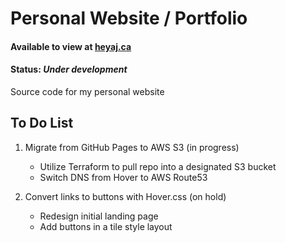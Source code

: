 # Personal Website / Portfolio

#### Available to view at [heyaj.ca](http://heyaj.ca/)

#### Status: _Under development_

Source code for my personal website


## To Do List
1.  Migrate from GitHub Pages to AWS S3 (in progress)
    * Utilize Terraform to pull repo into a designated S3 bucket
    * Switch DNS from Hover to AWS Route53

2.  Convert links to buttons with Hover.css (on hold)
    * Redesign initial landing page
    * Add buttons in a tile style layout
